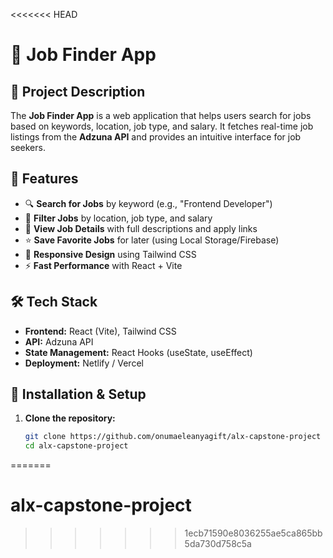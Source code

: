 <<<<<<< HEAD
# 🏢 Job Finder App

## 📌 Project Description
The **Job Finder App** is a web application that helps users search for jobs based on keywords, location, job type, and salary. It fetches real-time job listings from the **Adzuna API** and provides an intuitive interface for job seekers.

## 🚀 Features
- 🔍 **Search for Jobs** by keyword (e.g., "Frontend Developer")
- 🎯 **Filter Jobs** by location, job type, and salary
- 📄 **View Job Details** with full descriptions and apply links
- ⭐ **Save Favorite Jobs** for later (using Local Storage/Firebase)
- 📱 **Responsive Design** using Tailwind CSS
- ⚡ **Fast Performance** with React + Vite

## 🛠️ Tech Stack
- **Frontend:** React (Vite), Tailwind CSS
- **API:** Adzuna API
- **State Management:** React Hooks (useState, useEffect)
- **Deployment:** Netlify / Vercel

## 🔧 Installation & Setup
1. **Clone the repository:**
   ```bash
   git clone https://github.com/onumaeleanyagift/alx-capstone-project
   cd alx-capstone-project
=======
# alx-capstone-project
>>>>>>> 1ecb71590e8036255ae5ca865bb5da730d758c5a
